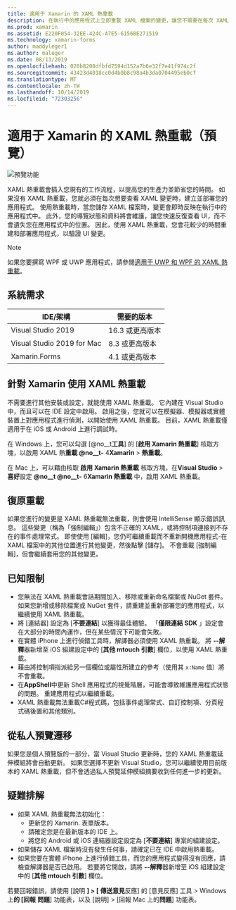 ```yaml
---
title: 適用于 Xamarin 的 XAML 熱重載
description: 在執行中的應用程式上立即重載 XAML 檔案的變更，讓您不需要在每次 XAML 變更後建立您的 Xamarin. Forms 專案。
ms.prod: xamarin
ms.assetid: E220F054-32EE-424C-A7E5-6156BE271519
ms.technology: xamarin-forms
author: maddyleger1
ms.author: maleger
ms.date: 08/13/2019
ms.openlocfilehash: 020b8208dfbfd7594d152a7b6e32f7e41f974c2f
ms.sourcegitcommit: 43423d4018cc0d4b0b8c98a4b3da0704495eb0cf
ms.translationtype: MT
ms.contentlocale: zh-TW
ms.lasthandoff: 10/14/2019
ms.locfileid: "72303256"
---
```

# <a name="xaml-hot-reload-for-xamarinforms-preview"></a>適用于 Xamarin 的 XAML 熱重載（預覽）

![預覽功能](~/media/shared/preview.png)

XAML 熱重載會插入您現有的工作流程，以提高您的生產力並節省您的時間。 如果沒有 XAML 熱重載，您就必須在每次想要查看 XAML 變更時，建立並部署您的應用程式。 使用熱重載時，當您儲存 XAML 檔案時，變更會即時反映在執行中的應用程式中。 此外，您的導覽狀態和資料將會維護，讓您快速反復查看 UI，而不會遺失您在應用程式中的位置。 因此，使用 XAML 熱重載，您會花較少的時間重建和部署應用程式，以驗證 UI 變更。

> [!NOTE]
> 如果您要撰寫 WPF 或 UWP 應用程式，請參閱[適用于 UWP 和 WPF 的 XAML 熱重載](/visualstudio/debugger/xaml-hot-reload)。

## <a name="system-requirements"></a>系統需求

| IDE/架構 | 需要的版本 |
|------|------------------|
|Visual Studio 2019 | 16.3 或更高版本
Visual Studio 2019 for Mac | 8.3 或更高版本
Xamarin.Forms | 4.1 或更高版本

## <a name="use-xaml-hot-reload-for-xamarinforms"></a>針對 Xamarin 使用 XAML 熱重載

不需要進行其他安裝或設定，就能使用 XAML 熱重載。 它內建在 Visual Studio 中，而且可以在 IDE 設定中啟用。 啟用之後，您就可以在模擬器、模擬器或實體裝置上對應用程式進行偵測，以開始使用 XAML 熱重載。 目前，XAML 熱重載僅適用于在 iOS 或 Android 上進行調試時。

在 Windows 上，您可以勾選 [@no__t**工具**] 的 [**啟用 Xamarin 熱重載**] 核取方塊，以啟用 XAML 熱**重載 @no__t-** 4**Xamarin** > **熱重載**。

在 Mac 上，可以藉由核取 **啟用 Xamarin 熱重載** 核取方塊，在**Visual Studio** > **喜好**設定 **@no__t @no__t-** 6**Xamarin 熱重載** 中，啟用 XAML 熱重載。

## <a name="resilient-reloading"></a>復原重載

如果您進行的變更是 XAML 熱重載無法重載，則會使用 IntelliSense 顯示錯誤訊息。 這些變更（稱為「強制編輯」）包含不正確的 XAML，或將控制項連接到不存在的事件處理常式。 即使使用 [編輯]，您仍可繼續重載而不重新開機應用程式-在 XAML 檔案中的其他位置進行其他變更，然後點擊 [儲存]。 不會重載 [強制編輯]，但會繼續套用您的其他變更。

## <a name="known-limitations"></a>已知限制

- 您無法在 XAML 熱重載會話期間加入、移除或重新命名檔案或 NuGet 套件。 如果您新增或移除檔案或 NuGet 套件，請重建並重新部署您的應用程式，以繼續使用 XAML 熱重載。
- 將 [連結器] 設定為 [**不要連結**] 以獲得最佳體驗。 「**僅限連結 SDK** 」設定會在大部分的時間內運作，但在某些情況下可能會失敗。
- 在實體 iPhone 上進行偵錯工具時，解譯器必須使用 XAML 熱重載。 將 **--解釋**器新增至 iOS 組建設定中的 [**其他 mtouch 引數**] 欄位，以使用 XAML 熱重載。
- 藉由將控制項指派給另一個欄位或屬性所建立的參考（使用其 `x:Name` 值）將不會重載。
- 在**AppShell**中更新 Shell 應用程式的視覺階層，可能會導致維護應用程式狀態的問題。 重建應用程式以繼續重載。
- XAML 熱重載無法重載C#程式碼，包括事件處理常式、自訂控制項、分頁程式碼後置和其他類別。

## <a name="migrate-from-the-private-preview"></a>從私人預覽遷移

如果您是個人預覽版的一部分，當 Visual Studio 更新時，您的 XAML 熱重載延伸模組將會自動更新。 如果您選擇不更新 Visual Studio，您可以繼續使用目前版本的 XAML 熱重載，但不會透過私人預覽延伸模組摘要收到任何進一步的更新。

## <a name="troubleshooting"></a>疑難排解

- 如果 XAML 熱重載無法初始化：
  - 更新您的 Xamarin. 表單版本。
  - 請確定您是在最新版本的 IDE 上。
  - 將您的 Android 或 iOS 連結器設定設定為 [**不要連結**] 專案的組建設定。
- 如果儲存 XAML 檔案時沒有發生任何事，請確定已在 IDE 中啟用熱重載。
- 如果您要在實體 iPhone 上進行偵錯工具，而您的應用程式變得沒有回應，請檢查解譯器是否已啟用。 若要將它開啟，請將 **--解釋**器新增至 iOS 組建設定中的 [**其他 mtouch 引數**] 欄位。

若要回報錯誤，請使用 [說明 **]  >  [** **傳送意見**反應] 的 [意見反應] 工具  >  Windows 上**的 [回報** **問題**] 功能表，以及 [說明]  >  [回報 Mac 上的**問題**] 功能表。
